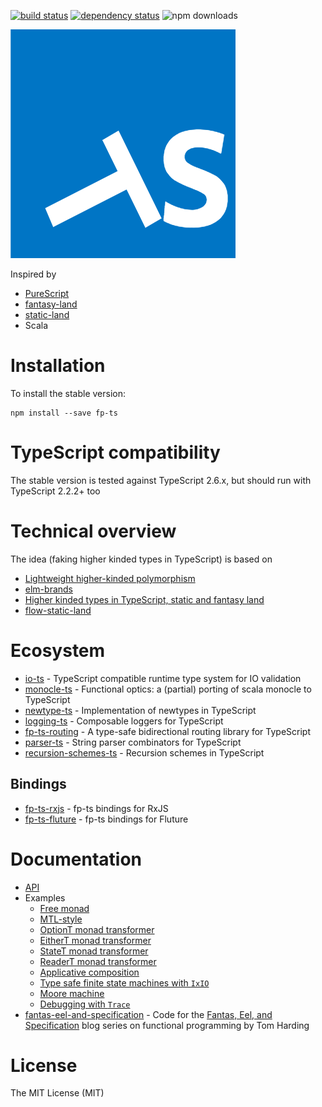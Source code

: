[![build status](https://img.shields.io/travis/gcanti/fp-ts/master.svg?style=flat-square)](https://travis-ci.org/gcanti/fp-ts)
[![dependency status](https://img.shields.io/david/gcanti/fp-ts.svg?style=flat-square)](https://david-dm.org/gcanti/fp-ts)
![npm downloads](https://img.shields.io/npm/dm/fp-ts.svg)

<a href="docs/api/md/index.md">
  <img src="fp-ts-logo.png">
</a>

Inspired by

- [PureScript](http://www.purescript.org)
- [fantasy-land](https://github.com/fantasyland/fantasy-land)
- [static-land](https://github.com/rpominov/static-land)
- Scala

# Installation

To install the stable version:

```
npm install --save fp-ts
```

# TypeScript compatibility

The stable version is tested against TypeScript 2.6.x, but should run with TypeScript 2.2.2+ too

# Technical overview

The idea (faking higher kinded types in TypeScript) is based on

- [Lightweight higher-kinded polymorphism](https://www.cl.cam.ac.uk/~jdy22/papers/lightweight-higher-kinded-polymorphism.pdf)
- [elm-brands](https://github.com/joneshf/elm-brands)
- [Higher kinded types in TypeScript, static and fantasy land](https://medium.com/@gcanti/higher-kinded-types-in-typescript-static-and-fantasy-land-d41c361d0dbe)
- [flow-static-land](https://github.com/gcanti/flow-static-land)

# Ecosystem

- [io-ts](https://github.com/gcanti/io-ts) - TypeScript compatible runtime type system for IO validation
- [monocle-ts](https://github.com/gcanti/monocle-ts) - Functional optics: a (partial) porting of scala monocle to TypeScript
- [newtype-ts](https://github.com/gcanti/newtype-ts) - Implementation of newtypes in TypeScript
- [logging-ts](https://github.com/gcanti/logging-ts) - Composable loggers for TypeScript
- [fp-ts-routing](https://github.com/gcanti/fp-ts-routing) - A type-safe bidirectional routing library for TypeScript
- [parser-ts](https://github.com/gcanti/parser-ts) - String parser combinators for TypeScript
- [recursion-schemes-ts](https://github.com/gcanti/recursion-schemes-ts) - Recursion schemes in TypeScript

## Bindings

- [fp-ts-rxjs](https://github.com/gcanti/fp-ts-rxjs) - fp-ts bindings for RxJS
- [fp-ts-fluture](https://github.com/gcanti/fp-ts-fluture) - fp-ts bindings for Fluture

# Documentation

- [API](docs/api/md/index.md)
- Examples
  - [Free monad](examples/Free.ts)
  - [MTL-style](examples/mtl.ts)
  - [OptionT monad transformer](examples/ArrayOption.ts)
  - [EitherT monad transformer](examples/EitherOption.ts)
  - [StateT monad transformer](examples/StateIO.ts)
  - [ReaderT monad transformer](examples/ReaderIO.ts)
  - [Applicative composition](examples/TaskValidation.ts)
  - [Type safe finite state machines with `IxIO`](examples/ixIO.ts)
  - [Moore machine](examples/Moore.ts)
  - [Debugging with `Trace`](examples/debugging-with-Trace.ts)
- [fantas-eel-and-specification](docs/fantas-eel-and-specification) - Code for the [Fantas, Eel, and Specification](http://www.tomharding.me/2017/03/03/fantas-eel-and-specification/) blog series on functional programming by Tom Harding

# License

The MIT License (MIT)


